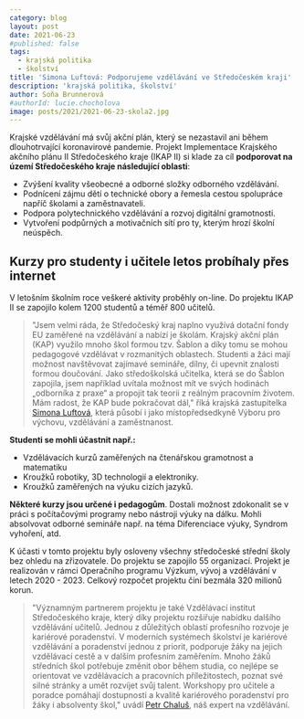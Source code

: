 ```yaml
---
category: blog
layout: post
date: 2021-06-23
#published: false
tags: 
  - krajská politika
  - školství
title: 'Simona Luftová: Podporujeme vzdělávání ve Středočeském kraji'
description: 'krajská politika, školství'
author: Soňa Brunnerová
#authorId: lucie.chocholova
image: posts/2021/2021-06-23-skola2.jpg
---
```


Krajské vzdělávání má svůj akční plán, který se nezastavil ani během dlouhotrvající koronavirové pandemie. Projekt Implementace Krajského akčního plánu II Středočeského kraje (IKAP II) si klade za cíl **podporovat na území Středočeského kraje následující oblasti**:
* Zvýšení kvality všeobecné a odborné složky odborného vzdělávání.
* Podnícení zájmu dětí o technické obory a řemesla cestou spolupráce napříč školami a zaměstnavateli.
* Podpora polytechnického vzdělávání a rozvoj digitální gramotnosti.
* Vytvoření podpůrných a motivačních sítí pro ty, kterým hrozí školní neúspěch.

## Kurzy pro studenty i učitele letos probíhaly přes internet
V letošním školním roce veškeré aktivity proběhly on-line. Do projektu IKAP II se zapojilo kolem 1200 studentů a téměř 800 učitelů. 

> "Jsem velmi ráda, že Středočeský kraj naplno využívá dotační fondy EU zaměřené na vzdělávání a nabízí je školám. Krajský akční plán (KAP) využilo mnoho škol formou tzv. Šablon a díky tomu se mohou pedagogové vzdělávat v rozmanitých oblastech. Studenti a žáci mají možnost navštěvovat zajímavé semináře, dílny, či upevnit znalosti formou doučování. Jako středoškolská učitelka, která se do Šablon zapojila, jsem například uvítala možnost mít ve svých hodinách „odborníka z praxe“ a propojit tak teorii z reálným pracovním životem. Mám radost, že KAP bude pokračovat dál," říká krajská zastupitelka [Simona Luftová](https://www.piratiastarostove.cz/kandidati/mgr-simona-luftova/), která působí i jako místopředsedkyně Výboru pro výchovu, vzdělávání a zaměstnanost.

**Studenti se mohli účastnit např.:**
* Vzdělávacích kurzů zaměřených na čtenářskou gramotnost a matematiku
* Kroužků robotiky, 3D technologií a elektroniky.
* Kroužků zaměřených na výuku cizích jazyků.

**Některé kurzy jsou určené i pedagogům**. Dostali možnost zdokonalit se v práci s počítačovými programy nebo nástroji výuky na dálku. Mohli absolvovat odborné semináře např. na téma Diferenciace výuky, Syndrom vyhoření, atd.

K účasti v tomto projektu byly osloveny všechny středočeské střední školy bez ohledu na zřizovatele. Do projektu se zapojilo 55 organizací. Projekt je realizován v rámci Operačního programu Výzkum, vývoj a vzdělávání v letech 2020 - 2023. Celkový rozpočet projektu činí bezmála 320 milionů korun.

> "Významným partnerem projektu je také Vzdělávací institut Středočeského kraje, který díky projektu rozšiřuje nabídku dalšího vzdělávání učitelů. Jednou z důležitých oblastí profesního rozvoje je kariérové poradenství. V moderních systémech školství je kariérové vzdělávání a poradenství jednou z priorit, podporuje žáky na jejich vzdělávací cestě a v dalším profesním zaměřením. Mnoho žáků středních škol potřebuje změnit obor během studia, co nejlépe se orientovat ve vzdělávacích a pracovních příležitostech, poznat své silné stránky a umět rozvíjet svůj talent. Workshopy pro učitele a poradce pomáhají dostupnosti a kvalitě kariérového poradenství pro žáky i absolventy škol," uvádí [Petr Chaluš](https://stredocesky.pirati.cz/lide/petr-chalus/), náš expert na vzdělávání.
